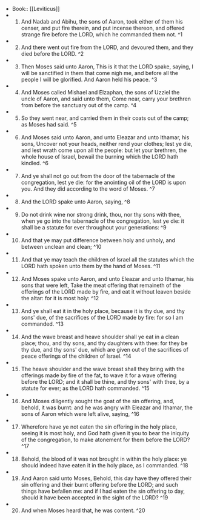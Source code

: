 - Book:: [[Leviticus]]
- 1. And Nadab and Abihu, the sons of Aaron, took either of them his censer, and put fire therein, and put incense thereon, and offered strange fire before the LORD, which he commanded them not. ^1
- 2. And there went out fire from the LORD, and devoured them, and they died before the LORD. ^2
- 3. Then Moses said unto Aaron, This is it that the LORD spake, saying, I will be sanctified in them that come nigh me, and before all the people I will be glorified. And Aaron held his peace. ^3
- 4. And Moses called Mishael and Elzaphan, the sons of Uzziel the uncle of Aaron, and said unto them, Come near, carry your brethren from before the sanctuary out of the camp. ^4
- 5. So they went near, and carried them in their coats out of the camp; as Moses had said. ^5
- 6. And Moses said unto Aaron, and unto Eleazar and unto Ithamar, his sons, Uncover not your heads, neither rend your clothes; lest ye die, and lest wrath come upon all the people: but let your brethren, the whole house of Israel, bewail the burning which the LORD hath kindled. ^6
- 7. And ye shall not go out from the door of the tabernacle of the congregation, lest ye die: for the anointing oil of the LORD is upon you. And they did according to the word of Moses. ^7
- 8. And the LORD spake unto Aaron, saying, ^8
- 9. Do not drink wine nor strong drink, thou, nor thy sons with thee, when ye go into the tabernacle of the congregation, lest ye die: it shall be a statute for ever throughout your generations: ^9
- 10. And that ye may put difference between holy and unholy, and between unclean and clean; ^10
- 11. And that ye may teach the children of Israel all the statutes which the LORD hath spoken unto them by the hand of Moses. ^11
- 12. And Moses spake unto Aaron, and unto Eleazar and unto Ithamar, his sons that were left, Take the meat offering that remaineth of the offerings of the LORD made by fire, and eat it without leaven beside the altar: for it is most holy: ^12
- 13. And ye shall eat it in the holy place, because it is thy due, and thy sons' due, of the sacrifices of the LORD made by fire: for so I am commanded. ^13
- 14. And the wave breast and heave shoulder shall ye eat in a clean place; thou, and thy sons, and thy daughters with thee: for they be thy due, and thy sons' due, which are given out of the sacrifices of peace offerings of the children of Israel. ^14
- 15. The heave shoulder and the wave breast shall they bring with the offerings made by fire of the fat, to wave it for a wave offering before the LORD; and it shall be thine, and thy sons' with thee, by a statute for ever; as the LORD hath commanded. ^15
- 16. And Moses diligently sought the goat of the sin offering, and, behold, it was burnt: and he was angry with Eleazar and Ithamar, the sons of Aaron which were left alive, saying, ^16
- 17. Wherefore have ye not eaten the sin offering in the holy place, seeing it is most holy, and God hath given it you to bear the iniquity of the congregation, to make atonement for them before the LORD? ^17
- 18. Behold, the blood of it was not brought in within the holy place: ye should indeed have eaten it in the holy place, as I commanded. ^18
- 19. And Aaron said unto Moses, Behold, this day have they offered their sin offering and their burnt offering before the LORD; and such things have befallen me: and if I had eaten the sin offering to day, should it have been accepted in the sight of the LORD? ^19
- 20. And when Moses heard that, he was content. ^20

